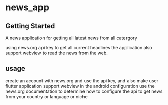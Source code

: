 # news_app

## Getting Started

A news application for getting all latest news from all catergory 

using news.org api key to get all current headlines the application also support webview to read the news from the web.

## usage
create an account with news.org and use the api key, and also make user flutter application support webview in the android configuration
use the news.org documentation to determine how to configure the api to get news from your country or language or niche
